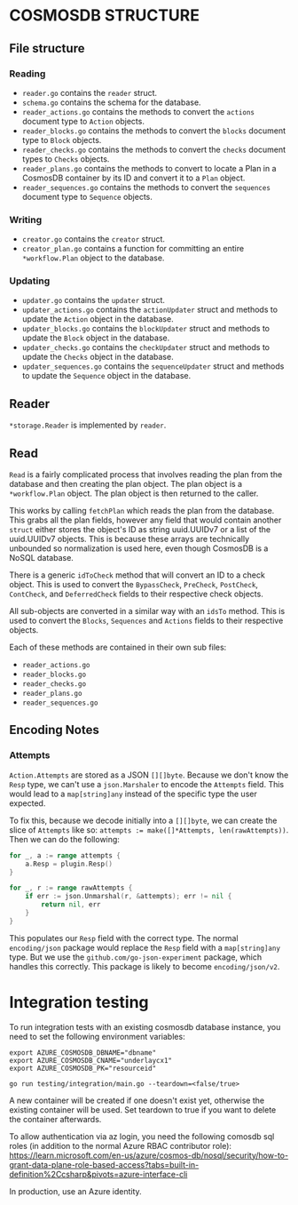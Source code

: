 # COSMOSDB STRUCTURE

## File structure

### Reading

- `reader.go` contains the `reader` struct.
- `schema.go` contains the schema for the database.
- `reader_actions.go` contains the methods to convert the `actions` document type to `Action` objects.
- `reader_blocks.go` contains the methods to convert the `blocks` document type to `Block` objects.
- `reader_checks.go` contains the methods to convert the `checks` document types to `Checks` objects.
- `reader_plans.go` contains the methods to convert to locate a Plan in a CosmosDB container by its ID and convert it to a `Plan` object.
- `reader_sequences.go` contains the methods to convert the `sequences` document type to `Sequence` objects.

### Writing

- `creator.go` contains the `creator` struct.
- `creator_plan.go` contains a function for committing an entire `*workflow.Plan` object to the database.

### Updating

- `updater.go` contains the `updater` struct.
- `updater_actions.go` contains the `actionUpdater` struct and methods to update the `Action` object in the database.
- `updater_blocks.go` contains the `blockUpdater` struct and methods to update the `Block` object in the database.
- `updater_checks.go` contains the `checkUpdater` struct and methods to update the `Checks` object in the database.
- `updater_sequences.go` contains the `sequenceUpdater` struct and methods to update the `Sequence` object in the database.

## Reader

`*storage.Reader` is implemented by `reader`.

## Read

`Read` is a fairly complicated process that involves reading the plan from the database and then creating the plan object. The plan object is a `*workflow.Plan` object. The plan object is then returned to the caller.

This works by calling `fetchPlan` which reads the plan from the database. This grabs all the plan fields, however any field that would contain another `struct` either stores the object's ID as string uuid.UUIDv7 or a list of the uuid.UUIDv7 objects. This is because these arrays are technically unbounded so normalization is used here, even though CosmosDB is a NoSQL database.

There is a generic `idToCheck` method that will convert an ID to a check object. This is used to convert the `BypassCheck`, `PreCheck`, `PostCheck`, `ContCheck`, and `DeferredCheck` fields to their respective check objects.

All sub-objects are converted in a similar way with an `idsTo` method. This is used to convert the `Blocks`, `Sequences` and `Actions` fields to their respective objects.

Each of these methods are contained in their own sub files:

- `reader_actions.go`
- `reader_blocks.go`
- `reader_checks.go`
- `reader_plans.go`
- `reader_sequences.go`

## Encoding Notes

### Attempts

`Action.Attempts` are stored as a JSON `[][]byte`. Because we don't know the `Resp` type, we can't use a `json.Marshaler` to encode the `Attempts` field. This would lead to a `map[string]any` instead of the specific type the user expected.

To fix this, because we decode initially into a `[][]byte`, we can create the slice of `Attempts` like so: `attempts := make([]*Attempts, len(rawAttempts))`. Then we can do the following:

```go
for _, a := range attempts {
	a.Resp = plugin.Resp()
}

for _, r := range rawAttempts {
	if err := json.Unmarshal(r, &attempts); err != nil {
		return nil, err
	}
}
```

This populates our `Resp` field with the correct type. The normal `encoding/json` package would replace the `Resp` field with a `map[string]any` type. But we use the `github.com/go-json-experiment` package, which handles this correctly. This package is likely to become `encoding/json/v2`.

# Integration testing 

To run integration tests with an existing cosmosdb database instance, you need to set the following environment variables:

```
export AZURE_COSMOSDB_DBNAME="dbname"
export AZURE_COSMOSDB_CNAME="underlaycx1"
export AZURE_COSMOSDB_PK="resourceid"
```

```
go run testing/integration/main.go --teardown=<false/true>
```

A new container will be created if one doesn't exist yet, otherwise the existing container will be used.
Set teardown to true if you want to delete the container afterwards.

To allow authentication via az login, you need the following comosdb sql roles (in addition to the normal Azure RBAC contributor role):
https://learn.microsoft.com/en-us/azure/cosmos-db/nosql/security/how-to-grant-data-plane-role-based-access?tabs=built-in-definition%2Ccsharp&pivots=azure-interface-cli

In production, use an Azure identity.
